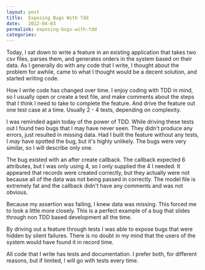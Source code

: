 ```yaml
---
layout: post
title:  Exposing Bugs With Tdd
date:   2012-04-03
permalink: exposing-bugs-with-tdd
categories:
---
```


Today, I sat down to write a feature in an existing application that takes two csv files, parses them, and generates orders in the system based on their data. As I generally do with any code that I write, I thought about the problem for awhile, came to what I thought would be a decent solution, and started writing code.

How I write code has changed over time. I enjoy coding with TDD in mind, so I usually open or create a test file, and make comments about the steps that I think I need to take to complete the feature. And drive the feature out one test case at a time. Usually 2 - 4 tests, depending on complexity.

I was reminded again today of the power of TDD. While driving these tests out I found two bugs that I may have never seen. They didn't produce any errors, just resulted in missing data. Had I built the feature without any tests, I _may_ have spotted the bug, but it's highly unlikely. The bugs were very similar, so I will describe only one.

The bug existed with an after create callback. The callback expected 6 attributes, but I was only using 4, so I only supplied the 4 I needed. It appeared that records were created correctly, but they actually were not because all of the data was not being passed in correctly. The model file is extremely fat and the callback didn't have any comments and was not obvious.

Because my assertion was failing, I knew data was missing. This forced me to look a little more closely. This is a perfect example of a bug that slides through non TDD based development all the time.

By driving out a feature through tests I was able to expose bugs that were hidden by silent failures. There is no doubt in my mind that the users of the system would have found it in record time.

All code that I write has tests and documentation. I prefer both, for different reasons, but if limited, I will go with tests every time.
